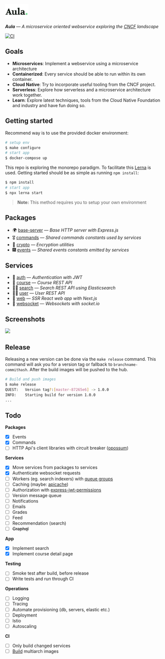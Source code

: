 <img src="services/web/static/images/logo.svg" width="75"/>

_**Aula** — A microservice oriented webservice exploring the [CNCF](https://www.cncf.io/) landscape_

[![CI](https://github.com/Badmuts/aula/workflows/Build%20and%20release/badge.svg)](https://github.com/Badmuts/aula/actions)

## Goals

* **Microservices**: Implement a webservice using a microservice architecture
* **Containerized**: Every service should be able to run within its own container.
* **Cloud Native**: Try to incorporate useful tooling from the CNCF project.
* **Serverless**: Explore how serverless and a microservice architecture work together.
* **Learn**: Explore latest techniques, tools from the Cloud Native Foundation and industry and have fun doing so.

## Getting started
Recommend way is to use the provided docker environment:

```sh
# setup env
$ make configure
# start app
$ docker-compose up
```

This repo is exploring the monorepo paradigm. To facilitate this [Lerna](https://github.com/lerna/lerna) is used. Getting started should be as simple as running `npm install`:

```sh
$ npm install
# start app
$ npx lerna start
```

> **Note:** This method requires you to setup your own environment

## Packages
* 🌍 [base-server](packages/base-server) — *Base HTTP server with Express.js*
* 🎖 [commands](packages/commands) — *Shared commands constants used by services*
* 🔐 [crypto](packages/crypto) — *Encryption utilities*
* 🎆 [events](packages/events) — *Shared events constants emitted by services*

## Services
* 🔑 [auth](services/auth) — *Authentication with JWT*
* 📓 [course](services/course) — *Course REST API*
* 🕵️‍♂️ [search](services/search) — *Search REST API using Elasticsearch*
* 👨‍🎨 [user](services/user) — *User REST API*
* 🦄 [web](services/web) — *SSR React web app with Next.js*
* 🔮 [websocket](services/websocket) — *Websockets with socket.io*

## Screenshots
<img src="https://www.dropbox.com/s/plitnx02b7ek633/aula.png?raw=1">

## Release
Releasing a new version can be done via the `make release` command. This command will ask you for
a version tag or fallback to `branchname-commithash`. After the build images will be pushed to the
hub.

```sh
# Build and push images
$ make release
QUEST:   Version tag?:[master-87265e6] -> 1.0.0
INFO:    Starting build for version 1.0.0
...
```

## Todo
**Packages**
- [x] Events
- [x] Commands
- [ ] HTTP Api's client libraries with circuit breaker ([opossum](https://github.com/nodeshift/opossum))

**Services**
- [x] Move services from packages to services
- [x] Authenticate websocket requests
- [ ] Workers (eg. search indexers) with [queue groups](https://nats-io.github.io/docs/developer/concepts/queue.html)
- [ ] Caching (maybe: [apicache](https://github.com/kwhitley/apicache))
- [ ] Authorization with [express-jwt-permissions](https://github.com/MichielDeMey/express-jwt-permissions)
- [ ] Version message queue
- [ ] Notifications
- [ ] Emails
- [ ] Grades
- [ ] Feed
- [ ] Recommendation (search)
- [ ] ~~Graphql~~

**App**
- [x] Implement search
- [x] Implement course detail page

**Testing**
- [ ] Smoke test after build, before release
- [ ] Write tests and run through CI

**Operations**
- [ ] Logging
- [ ] Tracing
- [ ] Automate provisioning (db, servers, elastic etc.)
- [ ] Deployment
- [ ] Istio
- [ ] Autoscaling

**CI**
- [ ] Only build changed services
- [ ] [Build](https://engineering.docker.com/2019/04/multi-arch-images/) multiarch images

